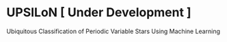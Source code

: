 # UPSILoN [ Under Development ]
Ubiquitous Classification of Periodic Variable Stars Using Machine Learning

